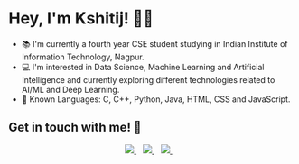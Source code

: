 # Hey, I'm Kshitij! 👋🏽
* 📚 I'm currently a fourth year CSE student studying in Indian Institute of Information Technology, Nagpur.
* 💻 I'm interested in Data Science, Machine Learning and Artificial Intelligence and currently exploring different technologies
      related to AI/ML and Deep Learning.
* 📃 Known Languages: C, C++, Python, Java, HTML, CSS and JavaScript.

## Get in touch with me! 📱
<p align='center'>
  <a href="mailto:bt20cse209@iiitn.ac.in">
    <img src="https://img.shields.io/badge/Gmail-D14836?style=for-the-badge&logo=gmail&logoColor=white" />
  </a>&nbsp;&nbsp;
  <a href="https://instagram.com/kshitij_agarkar">
    <img src="https://img.shields.io/badge/instagram-%23E4405F.svg?&style=for-the-badge&logo=instagram&logoColor=white" />        
  </a>&nbsp;&nbsp;
  <a href="https://discordapp.com/users/764379344122281996">
    <img src="https://img.shields.io/badge/Discord-7289DA?style=for-the-badge&logo=discord&logoColor=white" />        
  </a>&nbsp;&nbsp;
</p>
